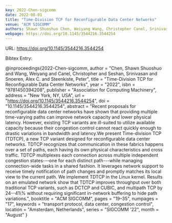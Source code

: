 ```yaml
---
key: 2022-Chen-sigcomm
date: 2022-08-01
title: "Time-Division TCP for Reconfigurable Data Center Networks"
venue: "ACM SIGCOMM"
authors: Shawn Shuoshuo Chen, Weiyang Wang, Christopher Canel, Srinivasan Seshan, Alex C. Snoeren and Peter Steenkiste
webpage: https://doi.org/10.1145/3544216.3544254
---
```


URL: https://doi.org/10.1145/3544216.3544254

Bibtex Entry:

@inproceedings{2022-Chen-sigcomm,
    author = "Chen, Shawn Shuoshuo and Wang, Weiyang and Canel, Christopher and Seshan, Srinivasan and Snoeren, Alex C. and Steenkiste, Peter",
    title = "Time-Division TCP for Reconfigurable Data Center Networks",
    year = "2022",
    isbn = "9781450394208",
    publisher = "Association for Computing Machinery",
    address = "New York, NY, USA",
    url = "https://doi.org/10.1145/3544216.3544254",
    doi = "10.1145/3544216.3544254",
    abstract = "Recent proposals for reconfigurable data center networks have shown that providing multiple time-varying paths can improve network capacity and lower physical latency. However, existing TCP variants are ill-suited to utilize available capacity because their congestion control cannot react quickly enough to drastic variations in bandwidth and latency.We present Time-division TCP (TDTCP), a new TCP variant designed for reconfigurable data center networks. TDTCP recognizes that communication in these fabrics happens over a set of paths, each having its own physical characteristics and cross traffic. TDTCP multiplexes each connection across multiple independent congestion states---one for each distinct path---while managing connection-wide tasks in a shared fashion. It leverages network support to receive timely notification of path changes and promptly matches its local view to the current path. We implement TDTCP in the Linux kernel. Results on an emulated network show that TDTCP improves throughput over both traditional TCP variants, such as DCTCP and CUBIC, and multipath TCP by 24--41\\% without requiring significant in-network buffering to hide path variations.",
    booktitle = "ACM SIGCOMM",
    pages = "19–35",
    numpages = "17",
    keywords = "transport protocol, data center, congestion control",
    location = "Amsterdam, Netherlands",
    series = "SIGCOMM '22",
    month = "August"
}

